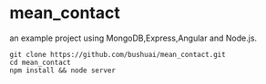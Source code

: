 # mean_contact
an example project using MongoDB,Express,Angular and Node.js.

```
git clone https://github.com/bushuai/mean_contact.git
cd mean_contact
npm install && node server
```

